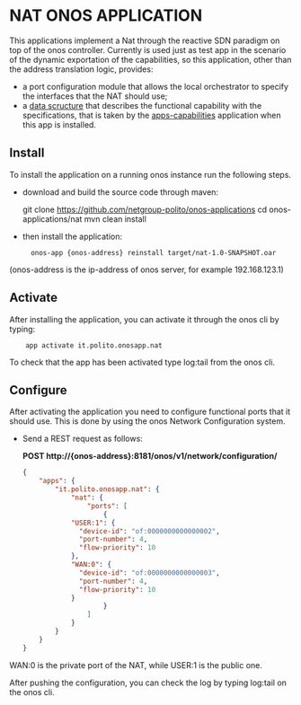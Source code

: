 # NAT ONOS APPLICATION

This applications implement a Nat through the reactive SDN paradigm on top of the onos controller.
Currently is used just as test app in the scenario of the dynamic exportation of the capabilities, so this application, other than the address translation logic, provides:
- a port configuration module that allows the local orchestrator to specify the interfaces that the NAT should use;
- a [data scructure](tools/functional_capability.json) that describes the functional capability with the specifications, that is taken by the [apps-capabilities](../apps-capabilities/) application when this app is installed.

## Install
To install the application on a running onos instance run the following steps.

- download and build the source code through maven:

    git clone https://github.com/netgroup-polito/onos-applications
    cd onos-applications/nat
    mvn clean install

- then install the application:

        onos-app {onos-address} reinstall target/nat-1.0-SNAPSHOT.oar

(onos-address is the ip-address of onos server, for example 192.168.123.1)


## Activate
After installing the application, you can activate it through the onos cli by typing:

        app activate it.polito.onosapp.nat

To check that the app has been activated type log:tail from the onos cli.


## Configure
After activating the application you need to configure functional ports that it should use. This is done by using the onos Network Configuration system.

- Send a REST request as follows:

    **POST http://{onos-address}:8181/onos/v1/network/configuration/**

    ```json
    {
    	"apps": {
    		"it.polito.onosapp.nat": {
    			"nat": {
    				"ports": [
    					{
                "USER:1": {
                  "device-id": "of:0000000000000002",
                  "port-number": 4,
                  "flow-priority": 10
                },
                "WAN:0": {
                  "device-id": "of:0000000000000003",
                  "port-number": 4,
                  "flow-priority": 10
                }
    					}
    				]
    			}
    		}
    	}
    }
    ```
WAN:0 is the private port of the NAT, while USER:1 is the public one.

After pushing the configuration, you can check the log by typing log:tail on the onos cli.
